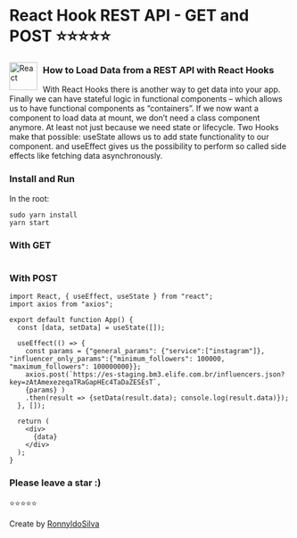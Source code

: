# React Hook REST API - GET and POST :star::star::star::star::star:

<img src="https://github.com/RonnyldoSilva/React-Hook-REST-API/blob/master/src/logo.svg"
     alt="React"
     style="float: left; margin-right: 10px; width: 50px;" />

### How to Load Data from a REST API with React Hooks

With React Hooks there is another way to get data into your app. Finally we can have stateful logic in functional components – which allows us to have functional components as “containers”. If we now want a component to load data at mount, we don’t need a class component anymore. At least not just because we need state or lifecycle. Two Hooks make that possible: useState allows us to add state functionality to our component. and useEffect gives us the possibility to perform so called side effects like fetching data asynchronously.

### Install and Run
In the root:
```
sudo yarn install
yarn start
```
### With GET
```react

```
### With POST
```react
import React, { useEffect, useState } from "react";
import axios from "axios";

export default function App() {
  const [data, setData] = useState([]);

  useEffect(() => {
    const params = {"general_params": {"service":["instagram"]}, "influencer_only_params":{"minimum_followers": 100000, "maximum_followers": 100000000}};
    axios.post(`https://es-staging.bm3.elife.com.br/influencers.json?key=zAtAmexezeqaTRaGapHEc4TaDaZESEsT`,  
    {params} )
    .then(result => {setData(result.data); console.log(result.data)});
  }, []);

  return (
    <div>
      {data}
    </div>
  );
}
```

### Please leave a star :) 
:star::star::star::star::star:

Create by [RonnyldoSilva](https://github.com/RonnyldoSilva)
